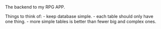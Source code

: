 The backend to my RPG APP.

Things to think of: - keep database simple. - each table should only have one thing. - more simple tables is better than fewer big and complex ones.
